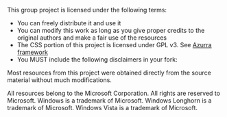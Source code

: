 This group project is licensed under the following terms:

- You can freely distribute it and use it
- You can modify this work as long as you give proper credits to the original authors and make a fair use of the resources
- The CSS portion of this project is licensed under GPL v3. See [Azurra framework](https://github.com/Elbullazul/Azurra-framework)
- You MUST include the following disclaimers in your fork:

Most resources from this project were obtained directly from the source material without much modifications.

All resources belong to the Microsoft Corporation.
All rights are reserved to Microsoft. Windows is a trademark of Microsoft. Windows Longhorn is a trademark of Microsoft. Windows Vista is a trademark of Microsoft.
